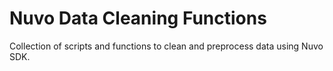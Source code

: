# Nuvo Data Cleaning Functions
Collection of scripts and functions to clean and preprocess data using Nuvo SDK.